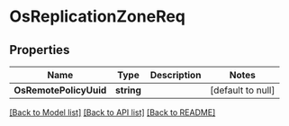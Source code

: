 # OsReplicationZoneReq

## Properties
Name | Type | Description | Notes
------------ | ------------- | ------------- | -------------
**OsRemotePolicyUuid** | **string** |  | [default to null]

[[Back to Model list]](../README.md#documentation-for-models) [[Back to API list]](../README.md#documentation-for-api-endpoints) [[Back to README]](../README.md)


